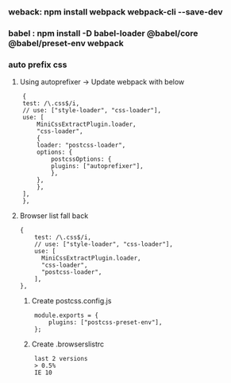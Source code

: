 ### weback: npm install webpack webpack-cli --save-dev

### babel : npm install -D babel-loader @babel/core @babel/preset-env webpack

### auto prefix css
1. Using autoprefixer -> Update webpack with below
```auto prefix css
    {
    test: /\.css$/i,
    // use: ["style-loader", "css-loader"],
    use: [
        MiniCssExtractPlugin.loader,
        "css-loader",
        {
        loader: "postcss-loader",
        options: {
            postcssOptions: {
            plugins: ["autoprefixer"],
            },
        },
        },
    ],
    },
```
2. Browser list fall back
    ```
    {
        test: /\.css$/i,
        // use: ["style-loader", "css-loader"],
        use: [
          MiniCssExtractPlugin.loader,
          "css-loader",
          "postcss-loader",
        ],
    },
    ```
    1. Create postcss.config.js
    ```
        module.exports = {
            plugins: ["postcss-preset-env"],
        };
    ```
    2. Create .browserslistrc
    ```
        last 2 versions
        > 0.5%
        IE 10
    ```
